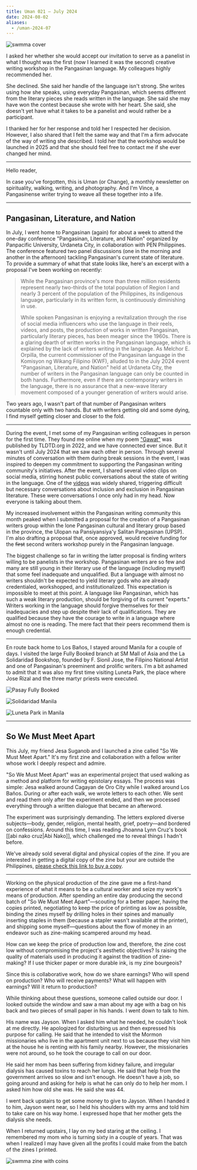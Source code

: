 ```yaml
---
title: Uman 021 — July 2024
date: 2024-08-02
aliases:
  - /uman-2024-07
---
```

![swmma cover](images/so-we-must-meet-apart-cover.png)

I asked her whether she would accept our invitation to serve as a panelist in what I thought was the first (now I learned it was the second) creative writing workshop in the Pangasinan language. My colleagues highly recommended her.

She declined. She said her handle of the language isn't strong. She writes using how she speaks, using everyday Pangasinan, which seems different from the literary pieces she reads written in the language. She said she may have won the contest because she wrote with her heart. She said, she doesn't yet have what it takes to be a panelist and would rather be a participant.

I thanked her for her response and told her I respected her decision. However, I also shared that I felt the same way and that I'm a firm advocate of the way of writing she described. I told her that the workshop would be launched in 2025 and that she should feel free to contact me if she ever changed her mind.

***

Hello reader,

In case you've forgotten, this is Uman (or Change), a monthly newsletter on spirituality, walking, writing, and photography. And I'm Vince, a Pangasinense writer trying to weave all these together into a life.

***

## Pangasinan, Literature, and Nation

In July, I went home to Pangasinan (again) for about a week to attend the one-day conference "Pangasinan, Literature, and Nation" organized by Panpacific University, Urdaneta City, in collaboration with PEN Philippines. The conference featured two panel discussions (one in the morning and another in the afternoon) tackling Pangasinan's current state of literature. To provide a summary of what that state looks like, here's an excerpt with a proposal I've been working on recently:

>While the Pangasinan province's more than three million residents represent nearly two-thirds of the total population of Region I and nearly 3 percent of the population of the Philippines, its indigenous language, particularly in its written form, is continuously diminishing in use.
>
>While spoken Pangasinan is enjoying a revitalization through the rise of social media influencers who use the language in their reels, videos, and posts, the production of works in written Pangasinan, particularly literary pieces, has been meager since the 1960s. There is a glaring dearth of written works in the Pangasinan language, which is explained by the lack of writers writing in the language. As Melchor E. Orpilla, the current commissioner of the Pangasinan language in the Komisyon ng Wikang Filipino (KWF), alluded to in the July 2024 event "Pangasinan, Literature, and Nation" held at Urdaneta City, the number of writers in the Pangasinan language can only be counted in both hands. Furthermore, even if there are contemporary writers in the language, there is no assurance that a new-wave literary movement composed of a younger generation of writers would arise.

Two years ago, I wasn't part of that number of Pangasinan writers countable only with two hands. But with writers getting old and some dying, I find myself getting closer and closer to the fold.

***

During the event, I met some of my Pangasinan writing colleagues in person for the first time. They found me online when my poem ["Gawat"](https://tldtd.org/poet/vince-imbat/) was published by TLDTD.org in 2022, and we have connected ever since. But it wasn't until July 2024 that we saw each other in person. Through several minutes of conversation with them during break sessions in the event, I was inspired to deepen my commitment to supporting the Pangasinan writing community's initiatives. After the event, I shared several video clips on social media, stirring honest public conversations about the state of writing in the language. One of the [videos](https://www.facebook.com/100003608274029/videos/377115671679227/) was widely shared, triggering difficult but necessary conversations about inclusion and exclusion in Pangasinan literature. These were conversations I once only had in my head. Now everyone is talking about them.

My increased involvement within the Pangasinan writing community this month peaked when I submitted a proposal for the creation of a Pangasinan writers group within the lone Pangasinan cultural and literary group based in the province, the Ulopan na Pansiyansiya'y Salitan Pangasinan (UPSP). I'm also drafting a proposal that, once approved, would receive funding for the ~~first~~ second writers workshop purely in the Pangasinan language.

The biggest challenge so far in writing the latter proposal is finding writers willing to be panelists in the workshop. Pangasinan writers are so few and many are still young in their literary use of the language (including myself) that some feel inadequate and unqualified. But a language with almost no writers shouldn't be expected to yield literary gods who are already credentialed, workshopped, and institutionalized. This expectation is impossible to meet at this point. A language like Pangasinan, which has such a weak literary production, should be forgiving of its current "experts." Writers working in the language should forgive themselves for their inadequacies and step up despite their lack of qualifications. They are qualified because they have the courage to write in a language where almost no one is reading. The mere fact that their peers recommend them is enough credential.

***

En route back home to Los Baños, I stayed around Manila for a couple of days. I visited the large Fully Booked branch at SM Mall of Asia and the La Solidaridad Bookshop, founded by F. Sionil Jose, the Filipino National Artist and one of Pangasinan's preeminent and prolific writers. I'm a bit ashamed to admit that it was also my first time visiting Luneta Park, the place where Jose Rizal and the three martyr priests were executed.

![Pasay Fully Booked](images/20240709-091919-pasay-fully-booked.jpg)

![Solidaridad Manila](images/20240710-124855-Manila-Solidaridad.jpg)

![Luneta Park in Manila](images/20240710-020554-Manila-Luneta-Park.jpg)
***
## So We Must Meet Apart

This July, my friend Jesa Suganob and I launched a zine called "So We Must Meet Apart." It's my first zine and collaboration with a fellow writer whose work I deeply respect and admire.

"So We Must Meet Apart" was an experimental project that used walking as a method and platform for writing epistolary essays. The process was simple: Jesa walked around Cagayan de Oro City while I walked around Los Baños. During or after each walk, we wrote letters to each other. We sent and read them only after the experiment ended, and then we processed everything through a written dialogue that became an afterword.

The experiment was surprisingly demanding. The letters explored diverse subjects—body, gender, religion, mental health, grief, poetry—and bordered on confessions. Around this time, I was reading Jhoanna Lynn Cruz's book [[abi nako cruz|Abi Nako]], which challenged me to reveal things I hadn't before.

We've already sold several digital and physical copies of the zine. If you are interested in getting a digital copy of the zine but your are outside the Philippines, [please check this link to buy a copy](https://vinceimbat.gumroad.com/l/apart).

***

Working on the physical production of the zine gave me a first-hand experience of what it means to be a cultural worker and seize my work's means of production. After spending an entire day producing the second batch of "So We Must Meet Apart"—scouting for a better paper, having the copies printed, negotiating to keep the price of printing as low as possible, binding the zines myself by drilling holes in their spines and manually inserting staples in them (because a stapler wasn't available at the printer), and shipping some myself—questions about the flow of money in an endeavor such as zine-making scampered around my head.

How can we keep the price of production low and, therefore, the zine cost low without compromising the project's aesthetic objectives? Is raising the quality of materials used in producing it against the tradition of zine-making? If I use thicker paper or more durable ink, is my zine bourgeois?

Since this is collaborative work, how do we share earnings? Who will spend on production? Who will receive payments? What will happen with earnings? Will it return to production?

While thinking about these questions, someone called outside our door. I looked outside the window and saw a man about my age with a bag on his back and two pieces of small paper in his hands. I went down to talk to him.

His name was Jayson. When I asked him what he needed, he couldn't look at me directly. He apologized for disturbing us and then expressed his purpose for calling. He said that he intended to visit the Mormon missionaries who live in the apartment unit next to us because they visit him at the house he is renting with his family nearby. However, the missionaries were not around, so he took the courage to call on our door.

He said her mom has been suffering from kidney failure, and irregular dialysis has caused toxins to reach her lungs. He said that help from the government arrives so slow and isn't enough. He doesn't have a job, so going around and asking for help is what he can only do to help her mom. I asked him how old she was. He said she was 44.

I went back upstairs to get some money to give to Jayson. When I handed it to him, Jayson went near, so I held his shoulders with my arms and told him to take care on his way home. I expressed hope that her mother gets the dialysis she needs.

When I returned upstairs, I lay on my bed staring at the ceiling. I remembered my mom who is turning sixty in a couple of years. That was when I realized I may have given all the profits I could make from the batch of the zines I printed.

![swmma zine with coins](images/20240731-094457-apart-zine-with-coins.jpg)